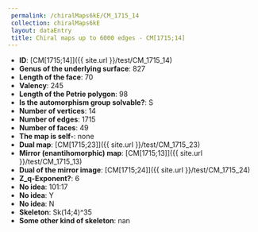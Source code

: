 ```yaml
--- 
 permalink: /chiralMaps6kE/CM_1715_14 
 collection: chiralMaps6kE
 layout: dataEntry
 title: Chiral maps up to 6000 edges - CM[1715;14]
---
```


- **ID**: [CM[1715;14]]({{ site.url }}/test/CM_1715_14)
- **Genus of the underlying surface**: 827
- **Length of the face**: 70
- **Valency**: 245
- **Length of the Petrie polygon**: 98
- **Is the automorphism group solvable?**: S
- **Number of vertices**: 14
- **Number of edges**: 1715
- **Number of faces**: 49
- **The map is self-**: none
- **Dual map**: [CM[1715;23]]({{ site.url }}/test/CM_1715_23)
- **Mirror (enantihomorphic) map**: [CM[1715;13]]({{ site.url }}/test/CM_1715_13)
- **Dual of the mirror image**: [CM[1715;24]]({{ site.url }}/test/CM_1715_24)
- **Z_q-Exponent?**: 6
- **No idea**:  101:17
- **No idea**: Y
- **No idea**: N
- **Skeleton**: Sk(14;4)^35
- **Some other kind of skeleton**: nan

